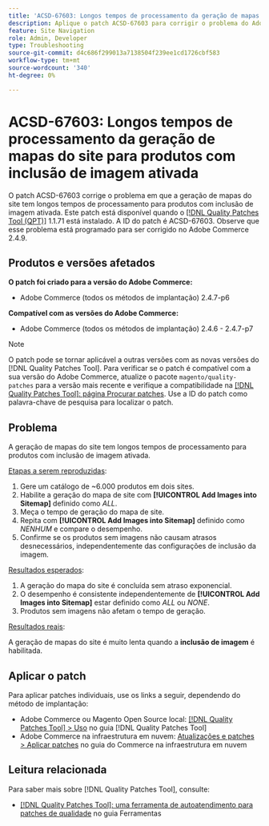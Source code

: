 ```yaml
---
title: 'ACSD-67603: Longos tempos de processamento da geração de mapas do site para produtos com inclusão de imagem ativada'
description: Aplique o patch ACSD-67603 para corrigir o problema do Adobe Commerce em que a geração de mapas de site para produtos com imagens sofreu lentidão exponencial.
feature: Site Navigation
role: Admin, Developer
type: Troubleshooting
source-git-commit: d4c686f299013a7138504f239ee1cd1726cbf583
workflow-type: tm+mt
source-wordcount: '340'
ht-degree: 0%

---
```



# ACSD-67603: Longos tempos de processamento da geração de mapas do site para produtos com inclusão de imagem ativada

O patch ACSD-67603 corrige o problema em que a geração de mapas do site tem longos tempos de processamento para produtos com inclusão de imagem ativada. Este patch está disponível quando o [[!DNL Quality Patches Tool (QPT)]](/help/tools/quality-patches-tool/quality-patches-tool-to-self-serve-quality-patches.md) 1.1.71 está instalado. A ID do patch é ACSD-67603. Observe que esse problema está programado para ser corrigido no Adobe Commerce 2.4.9.

## Produtos e versões afetados

**O patch foi criado para a versão do Adobe Commerce:**

* Adobe Commerce (todos os métodos de implantação) 2.4.7-p6

**Compatível com as versões do Adobe Commerce:**

* Adobe Commerce (todos os métodos de implantação) 2.4.6 - 2.4.7-p7

>[!NOTE]
>
>O patch pode se tornar aplicável a outras versões com as novas versões do [!DNL Quality Patches Tool]. Para verificar se o patch é compatível com a sua versão do Adobe Commerce, atualize o pacote `magento/quality-patches` para a versão mais recente e verifique a compatibilidade na [[!DNL Quality Patches Tool]: página Procurar patches](https://experienceleague.adobe.com/tools/commerce-quality-patches/index.html). Use a ID do patch como palavra-chave de pesquisa para localizar o patch.

## Problema

A geração de mapas do site tem longos tempos de processamento para produtos com inclusão de imagem ativada.

<u>Etapas a serem reproduzidas</u>:

1. Gere um catálogo de ~6.000 produtos em dois sites.
1. Habilite a geração do mapa de site com **[!UICONTROL Add Images into Sitemap]** definido como *ALL*.
1. Meça o tempo de geração do mapa de site.
1. Repita com **[!UICONTROL Add Images into Sitemap]** definido como *NENHUM* e compare o desempenho.
1. Confirme se os produtos sem imagens não causam atrasos desnecessários, independentemente das configurações de inclusão da imagem.

<u>Resultados esperados</u>:

1. A geração do mapa do site é concluída sem atraso exponencial.
1. O desempenho é consistente independentemente de **[!UICONTROL Add Images into Sitemap]** estar definido como *ALL* ou *NONE*.
1. Produtos sem imagens não afetam o tempo de geração.

<u>Resultados reais</u>:

A geração de mapas do site é muito lenta quando a **inclusão de imagem** é habilitada.

## Aplicar o patch

Para aplicar patches individuais, use os links a seguir, dependendo do método de implantação:

* Adobe Commerce ou Magento Open Source local: [[!DNL Quality Patches Tool] > Uso](/help/tools/quality-patches-tool/usage.md) no guia [!DNL Quality Patches Tool]
* Adobe Commerce na infraestrutura em nuvem: [Atualizações e patches > Aplicar patches](https://experienceleague.adobe.com/docs/commerce-cloud-service/user-guide/develop/upgrade/apply-patches.html) no guia do Commerce na infraestrutura em nuvem

## Leitura relacionada

Para saber mais sobre [!DNL Quality Patches Tool], consulte:

* [[!DNL Quality Patches Tool]: uma ferramenta de autoatendimento para patches de qualidade](/help/tools/quality-patches-tool/quality-patches-tool-to-self-serve-quality-patches.md) no guia Ferramentas
